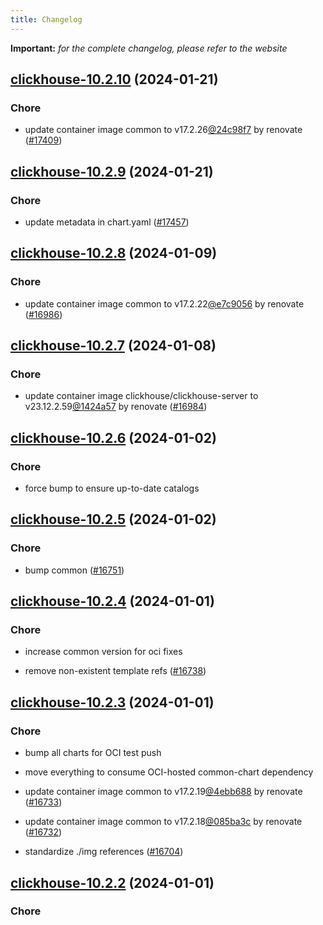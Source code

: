 ```yaml
---
title: Changelog
---
```


**Important:**
*for the complete changelog, please refer to the website*



## [clickhouse-10.2.10](https://github.com/truecharts/charts/compare/clickhouse-10.2.9...clickhouse-10.2.10) (2024-01-21)

### Chore



- update container image common to v17.2.26[@24c98f7](https://github.com/24c98f7) by renovate ([#17409](https://github.com/truecharts/charts/issues/17409))


## [clickhouse-10.2.9](https://github.com/truecharts/charts/compare/clickhouse-10.2.8...clickhouse-10.2.9) (2024-01-21)

### Chore



- update metadata in chart.yaml ([#17457](https://github.com/truecharts/charts/issues/17457))




## [clickhouse-10.2.8](https://github.com/truecharts/charts/compare/clickhouse-10.2.7...clickhouse-10.2.8) (2024-01-09)

### Chore



- update container image common to v17.2.22[@e7c9056](https://github.com/e7c9056) by renovate ([#16986](https://github.com/truecharts/charts/issues/16986))


## [clickhouse-10.2.7](https://github.com/truecharts/charts/compare/clickhouse-10.2.6...clickhouse-10.2.7) (2024-01-08)

### Chore



- update container image clickhouse/clickhouse-server to v23.12.2.59[@1424a57](https://github.com/1424a57) by renovate ([#16984](https://github.com/truecharts/charts/issues/16984))


## [clickhouse-10.2.6](https://github.com/truecharts/charts/compare/clickhouse-10.2.5...clickhouse-10.2.6) (2024-01-02)

### Chore



- force bump to ensure up-to-date catalogs


## [clickhouse-10.2.5](https://github.com/truecharts/charts/compare/clickhouse-10.2.4...clickhouse-10.2.5) (2024-01-02)

### Chore



- bump common ([#16751](https://github.com/truecharts/charts/issues/16751))


## [clickhouse-10.2.4](https://github.com/truecharts/charts/compare/clickhouse-10.2.3...clickhouse-10.2.4) (2024-01-01)

### Chore



- increase common version for oci fixes

- remove non-existent template refs ([#16738](https://github.com/truecharts/charts/issues/16738))


## [clickhouse-10.2.3](https://github.com/truecharts/charts/compare/clickhouse-10.2.0...clickhouse-10.2.3) (2024-01-01)

### Chore



- bump all charts for OCI test push

- move everything to consume OCI-hosted common-chart dependency

- update container image common to v17.2.19[@4ebb688](https://github.com/4ebb688) by renovate ([#16733](https://github.com/truecharts/charts/issues/16733))

- update container image common to v17.2.18[@085ba3c](https://github.com/085ba3c) by renovate ([#16732](https://github.com/truecharts/charts/issues/16732))

- standardize ./img references ([#16704](https://github.com/truecharts/charts/issues/16704))


## [clickhouse-10.2.2](https://github.com/truecharts/charts/compare/clickhouse-10.2.0...clickhouse-10.2.2) (2024-01-01)

### Chore



